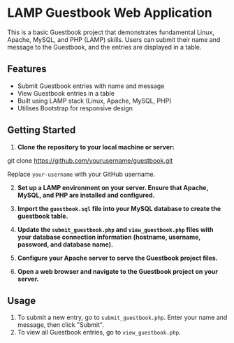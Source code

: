 # LAMP Guestbook Web Application

This is a basic Guestbook project that demonstrates fundamental Linux, Apache, MySQL, and PHP (LAMP) skills. Users can submit their name and message to the Guestbook, and the entries are displayed in a table.

## Features

- Submit Guestbook entries with name and message
- View Guestbook entries in a table
- Built using LAMP stack (Linux, Apache, MySQL, PHP)
- Utilises Bootstrap for responsive design

## Getting Started

1. **Clone the repository to your local machine or server:**
  
  git clone https://github.com/yourusername/guestbook.git
  
  Replace `your-username` with your GitHub username.

2. **Set up a LAMP environment on your server. Ensure that Apache, MySQL, and PHP are installed and configured.**

3. **Import the `guestbook.sql` file into your MySQL database to create the guestbook table.**

4. **Update the `submit_guestbook.php` and `view_guestbook.php` files with your database connection information (hostname, username, password, and database name).**

5. **Configure your Apache server to serve the Guestbook project files.**

6. **Open a web browser and navigate to the Guestbook project on your server.**



## Usage

1. To submit a new entry, go to `submit_guestbook.php`. Enter your name and message, then click "Submit".
2. To view all Guestbook entries, go to `view_guestbook.php`.
